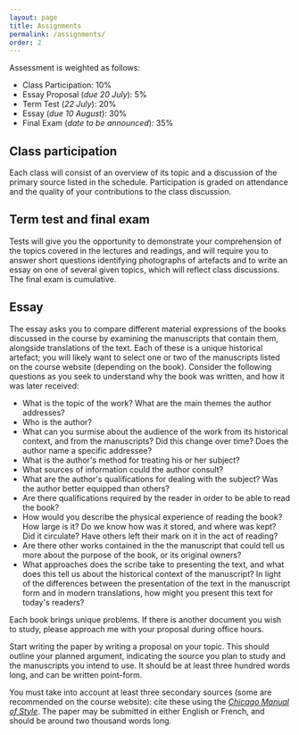 ```yaml
---
layout: page
title: Assignments
permalink: /assignments/
order: 2
---
```


Assessment is weighted as follows:

- Class Participation: 10%
- Essay Proposal (*due 20 July*): 5%
- Term Test (*22 July*): 20%
- Essay (*due 10 August*): 30%
- Final Exam (*date to be announced*): 35%

## Class participation

Each class will consist of an overview of its topic and a discussion of the primary source listed in the schedule. Participation is graded on attendance and the quality of your contributions to the class discussion.

## Term test and final exam

Tests will give you the opportunity to demonstrate your comprehension of the topics covered in the lectures and readings, and will require you to answer short questions identifying photographs of artefacts and to write an essay on one of several given topics, which will reflect class discussions. The final exam is cumulative.

## Essay

The essay asks you to compare different material expressions of the books discussed in the course by examining the manuscripts that contain them, alongside translations of the text. Each of these is a unique historical artefact; you will likely want to select one or two of the manuscripts listed on the course website (depending on the book). Consider the following questions as you seek to understand why the book was written, and how it was later received:

- What is the topic of the work? What are the main themes the author addresses?
- Who is the author?
- What can you surmise about the audience of the work from its historical context, and from the manuscripts? Did this change over time? Does the author name a specific addressee?
- What is the author's method for treating his or her subject?
- What sources of information could the author consult?
- What are the author's qualifications for dealing with the subject? Was the author better equipped than others?
- Are there qualifications required by the reader in order to be able to read the book?
- How would you describe the physical experience of reading the book? How large is it? Do we know how was it stored, and where was kept? Did it circulate? Have others left their mark on it in the act of reading?
- Are there other works contained in the the manuscript that could tell us more about the purpose of the book, or its original owners?
- What approaches does the scribe take to presenting the text, and what does this tell us about the historical context of the manuscript? In light of the differences between the presentation of the text in the manuscript form and in modern translations, how might you present this text for today's readers?

Each book brings unique problems. If there is another document you wish to study, please approach me with your proposal during office hours.

Start writing the paper by writing a proposal on your topic. This should outline your planned argument, indicating the source you plan to study and the manuscripts you intend to use. It should be at least three hundred words long, and can be written point-form.

You must take into account at least three secondary sources (some are recommended on the course website): cite these using the [*Chicago Manual of Style*](http://www.chicagomanualofstyle.org.myaccess.library.utoronto.ca/). The paper may be submitted in either English or French, and should be around two thousand words long.
